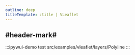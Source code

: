 ```yaml
---
outline: deep
titleTemplate: :title | VLeaflet
---
```


## #header-mark#
:::ipywui-demo test
src/examples/vleaflet/layers/Polyline
::: 

